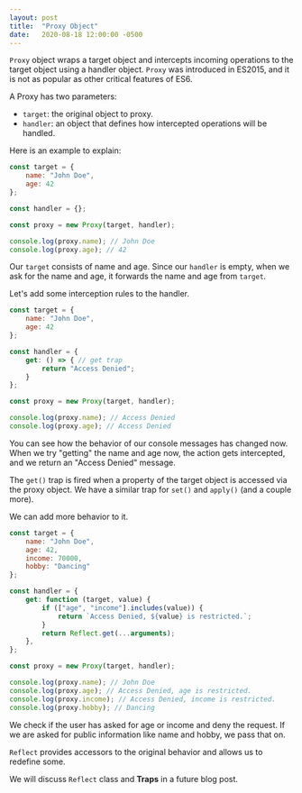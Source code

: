 ```yaml
---
layout: post
title:  "Proxy Object"
date:   2020-08-18 12:00:00 -0500
---
```


`Proxy` object wraps a target object and intercepts incoming operations to the target object using a handler object. `Proxy` was introduced in ES2015, and it is not as popular as other critical features of ES6.

A Proxy has two parameters:

- `target`: the original object to proxy.
- `handler`: an object that defines how intercepted operations will be handled.

Here is an example to explain:

```javascript
const target = {
    name: "John Doe",
    age: 42
};

const handler = {};

const proxy = new Proxy(target, handler);

console.log(proxy.name); // John Doe
console.log(proxy.age); // 42
```

Our `target` consists of name and age. Since our `handler` is empty, when we ask for the name and age, it forwards the name and age from `target`.

Let's add some interception rules to the handler.

```javascript
const target = {
    name: "John Doe",
    age: 42
};

const handler = {
    get: () => { // get trap
        return "Access Denied";
    }
};

const proxy = new Proxy(target, handler);

console.log(proxy.name); // Access Denied
console.log(proxy.age); // Access Denied
```

You can see how the behavior of our console messages has changed now. When we try "getting" the name and age now, the action gets intercepted, and we return an "Access Denied" message.

The `get()` trap is fired when a property of the target object is accessed via the proxy object. We have a similar trap for `set()` and `apply()` (and a couple more).

We can add more behavior to it.

```javascript
const target = {
    name: "John Doe",
    age: 42,
    income: 70000,
    hobby: "Dancing"
};

const handler = {
    get: function (target, value) {
        if (["age", "income"].includes(value)) {
            return `Access Denied, ${value} is restricted.`;
        }
        return Reflect.get(...arguments);
    },
};

const proxy = new Proxy(target, handler);

console.log(proxy.name); // John Doe
console.log(proxy.age); // Access Denied, age is restricted.
console.log(proxy.income); // Access Denied, income is restricted.
console.log(proxy.hobby); // Dancing
```

We check if the user has asked for age or income and deny the request. If we are asked for public information like name and hobby, we pass that on.

`Reflect` provides accessors to the original behavior and allows us to redefine some.

We will discuss `Reflect` class and **Traps** in a future blog post.
